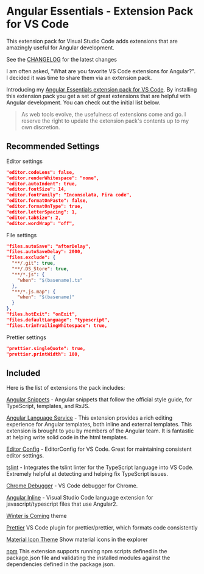 # Angular Essentials - Extension Pack for VS Code
This extension pack for Visual Studio Code adds extensions that are amazingly useful for Angular development.

See the [CHANGELOG](CHANGELOG.md) for the latest changes

I am often asked, "What are you favorite VS Code extensions for Angular?". I decided it was time to share them via an extension pack.

Introducing my [Angular Essentials extension pack for VS Code](https://marketplace.visualstudio.com/items?itemName=johnpapa.angular-essentials). By installing this extension pack you get a set of great extensions that are helpful with Angular development. You can check out the initial list below.

> As web tools evolve, the usefulness of extensions come and go. I reserve the right to update the extension pack's contents up to my own discretion.

## Recommended Settings

Editor settings

```json
"editor.codeLens": false,
"editor.renderWhitespace": "none",
"editor.autoIndent": true,
"editor.fontSize": 14,
"editor.fontFamily": "Inconsolata, Fira code",
"editor.formatOnPaste": false,
"editor.formatOnType": true,
"editor.letterSpacing": 1,
"editor.tabSize": 2,
"editor.wordWrap": "off",
```

File settings

```json
"files.autoSave": "afterDelay",
"files.autoSaveDelay": 2000,
"files.exclude": {
  "**/.git": true,
  "**/.DS_Store": true,
  "**/*.js": {
    "when": "$(basename).ts"
  },
  "**/*.js.map": {
    "when": "$(basename)"
  }
},
"files.hotExit": "onExit",
"files.defaultLanguage": "typescript",
"files.trimTrailingWhitespace": true,
```

Prettier settings

```json
"prettier.singleQuote": true,
"prettier.printWidth": 100,
```

## Included

Here is the list of extensions the pack includes:

[Angular Snippets](https://aka.ms/code-ng-snippets) - Angular snippets that follow the official style guide, for TypeScript, templates, and RxJS.

[Angular Language Service](https://aka.ms/code-ng-ls) - This extension provides a rich editing experience for Angular templates, both inline and external templates. This extension is brought to you by members of the Angular team. It is fantastic at helping write solid code in the html templates.

[Editor Config](https://aka.ms/code-ng-ec) - EditorConfig for VS Code. Great for maintaining consistent editor settings.

[tslint](https://aka.ms/code-ng-tslint) - Integrates the tslint linter for the TypeScript language into VS Code. Extremely helpful at detecting and helping fix TypeScript issues.

[Chrome Debugger](https://aka.ms/code-ng-chrome) - VS Code debugger for Chrome.

[Angular Inline](https://aka.ms/code-ng-inline) - Visual Studio Code language extension for javascript/typescript files that use Angular2.

[Winter is Coming](https://aka.ms/code-ng-winter) theme

[Prettier](https://aka.ms/code-ng-prettier) VS Code plugin for prettier/prettier, which formats code consistently

[Material Icon Theme](https://aka.ms/code-ng-mi) Show material icons in the explorer

[npm](https://aka.ms/code-ng-npm) This extension supports running npm scripts defined in the package.json file and validating the installed modules against the dependencies defined in the package.json.
